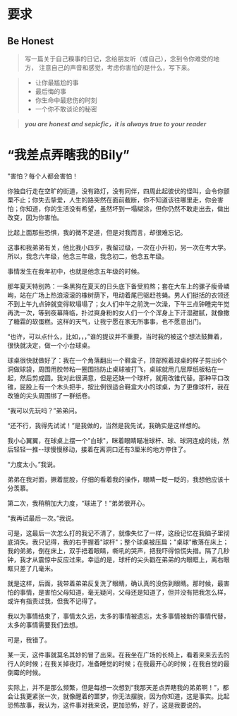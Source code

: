 # 要求

## Be Honest

> 写一篇关于自己糗事的日记，念给朋友听（或自己），念到令你难受的地方，
> 注意自己的声音和感觉，考虑你害怕的是什么，写下来。

> + 让你最尴尬的事
> + 最后悔的事
> + 你生命中最悲伤的时刻
> + 一个你不敢谈论的秘密

> ***you are honest and sepicfic，it is always true to your reader***


# “我差点弄瞎我的Bily”

"害怕？每个人都会害怕！

你独自行走在空旷的街道，没有路灯，没有同伴，四周此起彼伏的怪叫，会令你颤栗不止；你失去挚爱，人生的路突然在面前截断，你不知道该往哪里走，你会害怕；你知道，你的生活没有希望，虽然坏到一塌糊涂，但你仍然不敢走出去，做出改变，因为你害怕。

比起上面那些恐惧，我的微不足道，但是对我而言，却很难忘记。

这事和我弟弟有关，他比我小四岁，我留过级，一次在小升初，另一次在考大学。所以，我念六年级，他念三年级，我念初二，他念五年级。

事情发生在我年初中，也就是他念五年级的时候。

那年夏天特别热：一条黑狗在夏天的日头底下备受煎熬；套在大车上的骡子瘦骨嶙峋，站在广场上热浪滚滚的橡树荫下，甩动着尾巴驱赶苍蝇。男人们挺括的衣领还不到上午九点钟就变得软塌塌了；女人们中午之前洗一次澡，下午三点钟睡完午觉再洗一次，等到夜幕降临，扑过爽身粉的女人们一个个浑身上下汗湿甜腻，就像撒了糖霜的软蛋糕。这样的天气，让我宁愿在家无所事事，也不愿意出门。

“也许，可以点什么，比如，，，”谁的提议并不重要，当时我的被这个想法鼓舞着，很快就决定，做一个小台球桌。

球桌很快就做好了：我在一个角落翻出一个鞋盒子，顶部照着球桌的样子剪出6个洞做球袋，周围用胶带粘一圈围挡防止桌球被打飞，桌球就用几层厚纸板粘在一起，然后剪成圆。我对此很满意，但是还缺一个球杆，就用改锥代替。那种平口改锥，屁股上有一个木头把手，按比例很适合鞋盒大小的球桌，为了更像球杆，我在改锥的尖头周围绑了一群纸卷。

“我可以先玩吗？”弟弟问。

“还不行，我得先试试！”是我做的，当然是我先试，我确实是这样想的。

我小心翼翼，在球桌上摆一个"白球"，眯着眼睛瞄准球杆、球、球洞连成的线，然后轻轻一推--球慢慢移动，接着在离洞口还有3厘米的地方停住了。

“力度太小。”我说。

弟弟在我对面，撅着屁股，仔细的看着我的操作，眼睛一眨一眨的，我想他应该十分羡慕。

第二次，我稍稍加大力度，“球进了！”弟弟很开心。

“我再试最后一次。”我说。

可是，这最后一次怎么打的我记不清了，就像失忆了一样，这段记忆在我脑子里彻底消失。我只记得，我的右手握着"球杆"；整个球桌被压扁；"桌球"散落在床上；我的弟弟，倒在床上，双手捂着眼睛，嘶吼的哭声，把我吓得惊慌失措。隔了几秒钟，我才从震惊中反应过来。幸运的是，球杆的尖头戳在弟弟的内眼眶上，离右眼眶只差了几毫米。

就是这样，后面，我带着弟弟反复洗了眼睛，确认真的没伤到眼睛。那时候，最害怕的事情，是害怕父母知道，毫无疑问，父母还是知道了，但并没有把我怎么样，或许有指责过我，但我不记得了。

我以为事情结束了，事情太久远，太多的事情被遗忘，太多事情被新的事情代替，太多的事情需要我们去想。

可是，我错了。

某一天，这件事就莫名其妙的冒了出来。在我坐在广场的长椅上，看着来来去去的行人的时候；在我关掉夜灯，准备睡觉的时候；在我最开心的时候；在我自觉的最倒霉的时候。

实际上，并不是那么频繁，但是每想一次想到“我那天差点弄瞎我的弟弟啊！”，都会让我更紧张一次，就像醒着的噩梦，你无法摆脱，因为你知道，这是事实。比起恐怖故事，我认为，这件事对我来说，更加恐怖，好了，这是我要说的。
